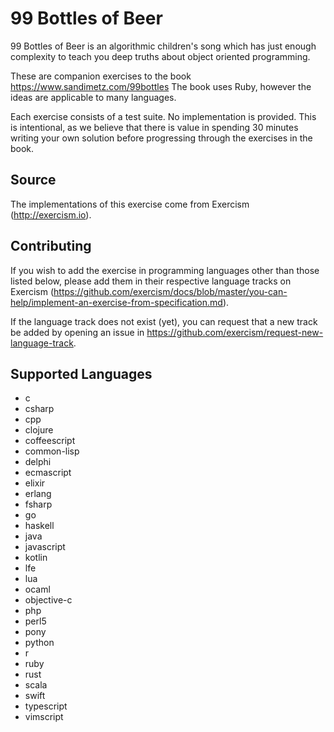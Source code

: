 # 99 Bottles of Beer

99 Bottles of Beer is an algorithmic children's song which has just enough
complexity to teach you deep truths about object oriented programming.

These are companion exercises to the book https://www.sandimetz.com/99bottles
The book uses Ruby, however the ideas are applicable to many languages.

Each exercise consists of a test suite. No implementation is provided.
This is intentional, as we believe that there is value in spending 30 minutes writing your own solution before progressing through the exercises in the book.

## Source

The implementations of this exercise come from Exercism (http://exercism.io).

## Contributing

If you wish to add the exercise in programming languages other than those
listed below, please add them in their respective language tracks on Exercism
(https://github.com/exercism/docs/blob/master/you-can-help/implement-an-exercise-from-specification.md).

If the language track does not exist (yet), you can request that a new track
be added by opening an issue in https://github.com/exercism/request-new-language-track.

## Supported Languages

- c
- csharp
- cpp
- clojure
- coffeescript
- common-lisp
- delphi
- ecmascript
- elixir
- erlang
- fsharp
- go
- haskell
- java
- javascript
- kotlin
- lfe
- lua
- ocaml
- objective-c
- php
- perl5
- pony
- python
- r
- ruby
- rust
- scala
- swift
- typescript
- vimscript
